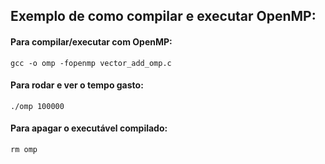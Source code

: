 ## Exemplo de como compilar e executar OpenMP:
#### Para compilar/executar **com OpenMP**:
    gcc -o omp -fopenmp vector_add_omp.c
#### Para rodar e ver o tempo gasto:
    ./omp 100000
#### Para apagar o executável compilado:
    rm omp



